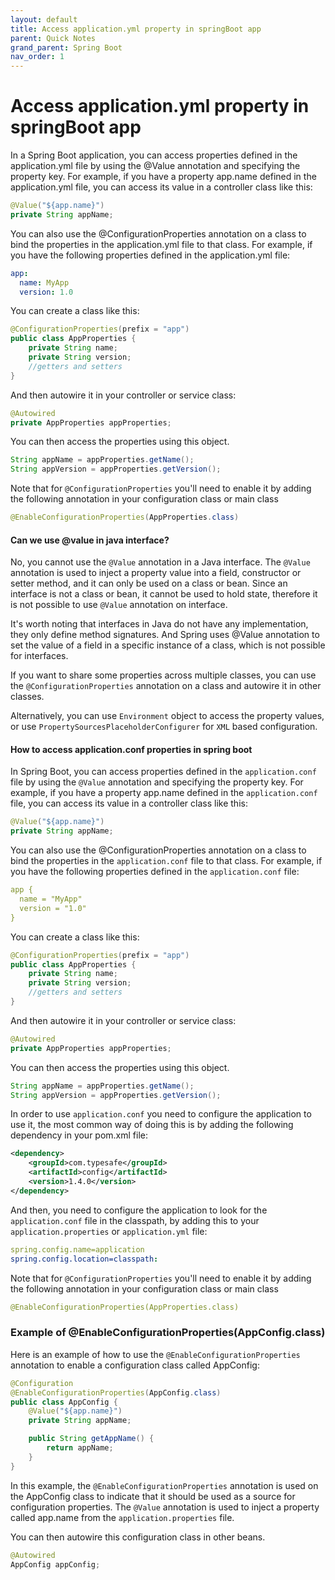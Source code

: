 ```yaml
---
layout: default
title: Access application.yml property in springBoot app
parent: Quick Notes
grand_parent: Spring Boot
nav_order: 1
---
```

# Access application.yml property in springBoot app

In a Spring Boot application, you can access properties defined in the application.yml file by using the @Value annotation and specifying the property key. For example, if you have a property app.name defined in the application.yml file, you can access its value in a controller class like this:

```java
@Value("${app.name}")
private String appName;
```
You can also use the @ConfigurationProperties annotation on a class to bind the properties in the application.yml file to that class. For example, if you have the following properties defined in the application.yml file:
```yaml
app:
  name: MyApp
  version: 1.0
```
You can create a class like this:
```java
@ConfigurationProperties(prefix = "app")
public class AppProperties {
    private String name;
    private String version;
    //getters and setters
}
```
And then autowire it in your controller or service class:
```java
@Autowired
private AppProperties appProperties;
```
You can then access the properties using this object.
```java
String appName = appProperties.getName();
String appVersion = appProperties.getVersion();
```
Note that for `@ConfigurationProperties` you'll need to enable it by adding the following annotation in your configuration class or main class
```java
@EnableConfigurationProperties(AppProperties.class)
```

#### Can we use @value in java interface?

No, you cannot use the `@Value` annotation in a Java interface. The `@Value` annotation is used to inject a property value into a field, constructor or setter method, and it can only be used on a class or bean. Since an interface is not a class or bean, it cannot be used to hold state, therefore it is not possible to use `@Value` annotation on interface.

It's worth noting that interfaces in Java do not have any implementation, they only define method signatures. And Spring uses @Value annotation to set the value of a field in a specific instance of a class, which is not possible for interfaces.

If you want to share some properties across multiple classes, you can use the `@ConfigurationProperties` annotation on a class and autowire it in other classes.

Alternatively, you can use `Environment` object to access the property values, or use `PropertySourcesPlaceholderConfigurer` for `XML` based configuration.

#### How to access application.conf properties in spring boot
In Spring Boot, you can access properties defined in the `application.conf` file by using the `@Value` annotation and specifying the property key. For example, if you have a property app.name defined in the `application.conf` file, you can access its value in a controller class like this:
```java
@Value("${app.name}")
private String appName;
```
You can also use the @ConfigurationProperties annotation on a class to bind the properties in the `application.conf` file to that class. For example, if you have the following properties defined in the `application.conf` file:
```yml
app {
  name = "MyApp"
  version = "1.0"
}
```
You can create a class like this:
```java
@ConfigurationProperties(prefix = "app")
public class AppProperties {
    private String name;
    private String version;
    //getters and setters
}
```
And then autowire it in your controller or service class:
```java
@Autowired
private AppProperties appProperties;
```
You can then access the properties using this object.
```java
String appName = appProperties.getName();
String appVersion = appProperties.getVersion();
```
In order to use `application.conf` you need to configure the application to use it, the most common way of doing this is by adding the following dependency in your pom.xml file:
```xml
<dependency>
    <groupId>com.typesafe</groupId>
    <artifactId>config</artifactId>
    <version>1.4.0</version>
</dependency>
```
And then, you need to configure the application to look for the `application.conf` file in the classpath, by adding this to your `application.properties` or `application.yml` file:
```yaml
spring.config.name=application
spring.config.location=classpath:
```
Note that for `@ConfigurationProperties` you'll need to enable it by adding the following annotation in your configuration class or main class
```yaml
@EnableConfigurationProperties(AppProperties.class)
```

### Example of @EnableConfigurationProperties(AppConfig.class)
Here is an example of how to use the `@EnableConfigurationProperties` annotation to enable a configuration class called AppConfig:
```java
@Configuration
@EnableConfigurationProperties(AppConfig.class)
public class AppConfig {
    @Value("${app.name}")
    private String appName;

    public String getAppName() {
        return appName;
    }
}
```
In this example, the `@EnableConfigurationProperties` annotation is used on the AppConfig class to indicate that it should be used as a source for configuration properties. The `@Value` annotation is used to inject a property called app.name from the `application.properties` file.

You can then autowire this configuration class in other beans.
```java
@Autowired
AppConfig appConfig;
```